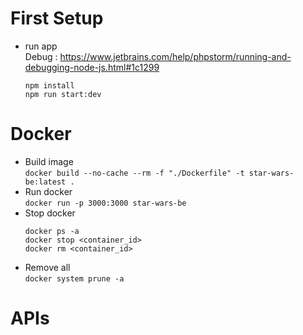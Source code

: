 
# First Setup  
* run app  
  Debug : https://www.jetbrains.com/help/phpstorm/running-and-debugging-node-js.html#1c1299  
  ```shell script
  npm install
  npm run start:dev
  ```
  
# Docker  
 * Build image   
 ```docker build --no-cache --rm -f "./Dockerfile" -t star-wars-be:latest .```  
 * Run docker  
    ```docker run -p 3000:3000 star-wars-be```
 * Stop docker  
    ```shell script
    docker ps -a
    docker stop <container_id>
    docker rm <container_id>
    ```   
 * Remove all  
 ```docker system prune -a```
 
 
# APIs

    
    
